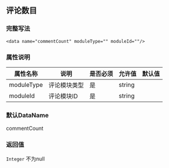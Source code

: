 ## 评论数目

### 完整写法
```
<data name="commentCount" moduleType="" moduleId=""/>
```

### 属性说明
|  属性名称  |说明| 是否必须   | 允许值   | 默认值  |    
|  -  |  -  |  -  |  -  |  -  |
| moduleType   | 评论模块类型   | 是   | string   |
| moduleId   | 评论模块ID   | 是   | string|

### 默认DataName
commentCount

### 返回值
`Integer` 不为null